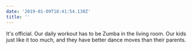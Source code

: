 ```yaml
---
date: '2019-01-09T18:41:54.130Z'
title: ''
---
```

It&#39;s official. Our daily workout has to be Zumba in the living room. Our kids just like it too much, and they have better dance moves than their parents.
